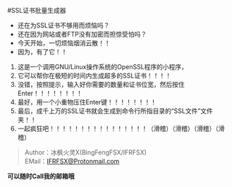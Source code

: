 #SSL证书批量生成器

+ 还在为SSL证书不够用而烦恼吗？
+ 还在因为网站或者FTP没有加密而担惊受怕吗？
+ 今天开始，一切烦恼烟消云散！！
+ 因为，有了它！！

1. 这是一个调用GNU/Linux操作系统的OpenSSL程序的小程序，
2. 它可以帮你在极短的时间内生成超多的SSL证书！！！！
3. 没错，按照提示，输入好你需要的数量和证书位宽，然后按住Enter！！！！！！！！
4. 最好，用一个小重物压住Enter键！！！！！！！！
5. 最后，成千上万的SSL证书就会生成到命令行所指目录的“SSL文件”文件夹！！
6. 一起疯狂吧！！！！！！！！！！！！！！！！（滑稽）（滑稽）（滑稽）（滑稽）

>Author：冰枫火灵X(BingFengFSX/IFRFSX)  
>EMail：IFRFSX@Protonmail.com

**可以随时Call我的邮箱哦**
